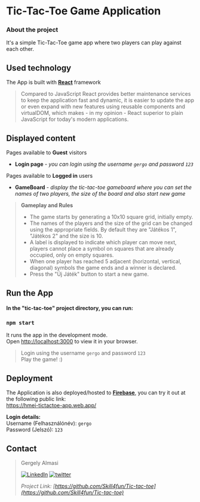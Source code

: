 <!-- ABOUT THE PROJECT -->
# Tic-Tac-Toe Game Application
### About the project

It's a simple Tic-Tac-Toe game app where two players can play against each other.

## Used technology
The App is built with **[React](https://reactjs.org/)** framework
>
>Compared to JavaScript React provides better maintenance services  to keep the application fast and dynamic, it is easier to update the app or even expand with new features using reusable components and virtualDOM, which makes - in my opinion - React superior to plain JavaScript for today's modern applications.

## Displayed content
Pages available to **Guest** visitors
* **Login page** - _you can login using the username `gergo` and password `123`_

Pages available to **Logged in** users
* **GameBoard** - _display the tic-tac-toe gameboard where you can set the names of two players, the size of the board and also start new game_  

> **Gameplay and Rules**
> * The game starts by generating a 10x10 square grid, initially empty.
> * The names of the players and the size of the grid can be changed using the appropriate fields. By default they are "Játékos 1", "Játékos 2" and the size is 10.
> * A label is displayed to indicate which player can move next, players cannot place a symbol on squares that are already occupied, only on empty squares.
> * When one player has reached 5 adjacent (horizontal, vertical, diagonal) symbols the game ends and a winner is declared.
> * Press the "Új Játék" button to start a new game.

<!-- CONFIGURATION -->
## Run the App

#### In the "tic-tac-toe" project directory, you can run:
### `npm start`

It runs the app in the development mode.\
Open [http://localhost:3000](http://localhost:3000) to view it in your browser.
>Login using the username `gergo` and password `123` \
>Play the game! :)

## Deployment

The Application is also deployed/hosted to **[Firebase](https://firebase.google.com/)**, you can try it out at the following public link:\
https://hmei-tictactoe-app.web.app/

**Login details:**\
Username (Felhasználónév): `gergo` \
Password (Jelszó): `123` 

<!-- CONTACT -->
## Contact

>Gergely Almasi 
>
>[![LinkedIn][linkedin-shield]][linkedin-url] [![twitter][twitter-shield]][twitter-url] 
>
>_Project Link: [https://github.com/Skill4fun/Tic-tac-toe](https://github.com/Skill4fun/Tic-tac-toe)_  
>
>

<!-- MARKDOWN LINKS & IMAGES -->
[linkedin-shield]: https://img.shields.io/badge/-LinkedIn-black.svg?style=logo=linkedin&colorB=0092cc
[linkedin-url]: https://linkedin.com/in/gergo-almasi
[twitter-shield]: https://img.shields.io/twitter/url?style=social&url=https%3A%2F%2Ftwitter.com%2F
[twitter-url]: https://twitter.com/Skill4fun_